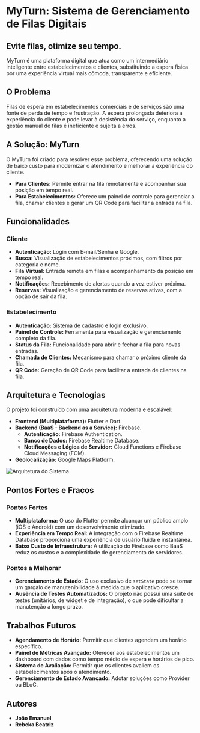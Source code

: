 # MyTurn: Sistema de Gerenciamento de Filas Digitais


## Evite filas, otimize seu tempo.

MyTurn é uma plataforma digital que atua como um intermediário inteligente entre estabelecimentos e clientes, substituindo a espera física por uma experiência virtual mais cômoda, transparente e eficiente.

## O Problema

Filas de espera em estabelecimentos comerciais e de serviços são uma fonte de perda de tempo e frustração. A espera prolongada deteriora a experiência do cliente e pode levar à desistência do serviço, enquanto a gestão manual de filas é ineficiente e sujeita a erros.

## A Solução: MyTurn

O MyTurn foi criado para resolver esse problema, oferecendo uma solução de baixo custo para modernizar o atendimento e melhorar a experiência do cliente.

-   **Para Clientes:** Permite entrar na fila remotamente e acompanhar sua posição em tempo real.
-   **Para Estabelecimentos:** Oferece um painel de controle para gerenciar a fila, chamar clientes e gerar um QR Code para facilitar a entrada na fila.

## Funcionalidades

### Cliente

-   **Autenticação:** Login com E-mail/Senha e Google.
-   **Busca:** Visualização de estabelecimentos próximos, com filtros por categoria e nome.
-   **Fila Virtual:** Entrada remota em filas e acompanhamento da posição em tempo real.
-   **Notificações:** Recebimento de alertas quando a vez estiver próxima.
-   **Reservas:** Visualização e gerenciamento de reservas ativas, com a opção de sair da fila.

### Estabelecimento

-   **Autenticação:** Sistema de cadastro e login exclusivo.
-   **Painel de Controle:** Ferramenta para visualização e gerenciamento completo da fila.
-   **Status da Fila:** Funcionalidade para abrir e fechar a fila para novas entradas.
-   **Chamada de Clientes:** Mecanismo para chamar o próximo cliente da fila.
-   **QR Code:** Geração de QR Code para facilitar a entrada de clientes na fila.

## Arquitetura e Tecnologias

O projeto foi construído com uma arquitetura moderna e escalável:

-   **Frontend (Multiplataforma):** Flutter e Dart.
-   **Backend (BaaS - Backend as a Service):** Firebase.
    -   **Autenticação:** Firebase Authentication.
    -   **Banco de Dados:** Firebase Realtime Database.
    -   **Notificações e Lógica de Servidor:** Cloud Functions e Firebase Cloud Messaging (FCM).
-   **Geolocalização:** Google Maps Platform.

![Arquitetura do Sistema](https://i.imgur.com/k6KbyyS.png)

## Pontos Fortes e Fracos

### Pontos Fortes

-   **Multiplataforma:** O uso do Flutter permite alcançar um público amplo (iOS e Android) com um desenvolvimento otimizado.
-   **Experiência em Tempo Real:** A integração com o Firebase Realtime Database proporciona uma experiência de usuário fluida e instantânea.
-   **Baixo Custo de Infraestrutura:** A utilização do Firebase como BaaS reduz os custos e a complexidade de gerenciamento de servidores.

### Pontos a Melhorar

-   **Gerenciamento de Estado:** O uso exclusivo de `setState` pode se tornar um gargalo de manutenibilidade à medida que o aplicativo cresce.
-   **Ausência de Testes Automatizados:** O projeto não possui uma suíte de testes (unitários, de widget e de integração), o que pode dificultar a manutenção a longo prazo.

## Trabalhos Futuros

-   **Agendamento de Horário:** Permitir que clientes agendem um horário específico.
-   **Painel de Métricas Avançado:** Oferecer aos estabelecimentos um dashboard com dados como tempo médio de espera e horários de pico.
-   **Sistema de Avaliação:** Permitir que os clientes avaliem os estabelecimentos após o atendimento.
-   **Gerenciamento de Estado Avançado:** Adotar soluções como Provider ou BLoC.

## Autores

-   **João Emanuel**
-   **Rebeka Beatriz**
